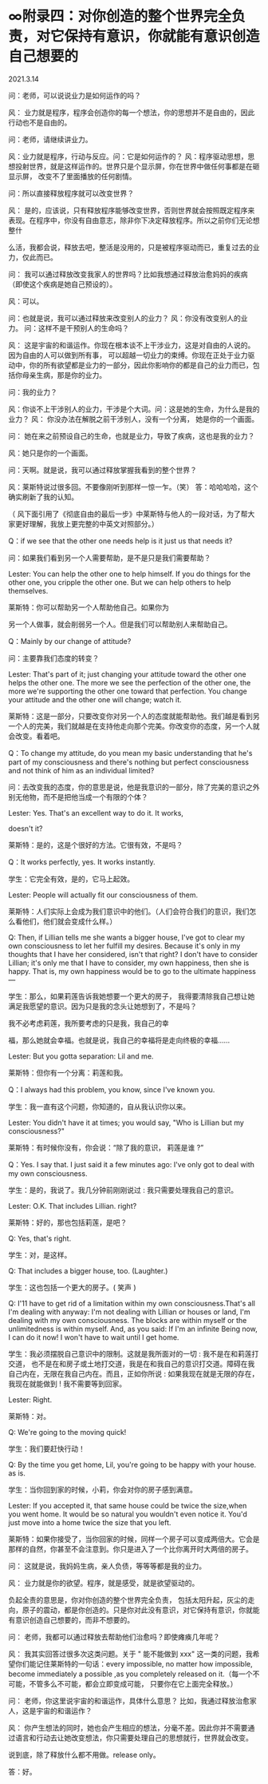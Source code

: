# ∞附录四：对你创造的整个世界完全负责，对它保持有意识，你就能有意识创造自己想要的
2021.3.14

问：老师，可以说说业力是如何运作的吗？

风： 业力就是程序，程序会创造你的每一个想法，你的思想并不是自由的，因此行动也不是自由的。

问：老师，请继续讲业力。

风：业力就是程序，行动与反应。问：它是如何运作的？
风：程序驱动思想，思想投射世界，就是这样运作的。世界只是个显示屏，你在世界中做任何事都是在砸显示屏， 改变不了里面播放的任何剧情。

问：所以直接释放程序就可以改变世界？

风： 是的，应该说，只有释放程序能够改变世界，否则世界就会按照既定程序来表现。在程序中，你没有自由意志，除非你下决定释放程序。所以之前你们无论想整什
 


么活，我都会说，释放去吧，整活是没用的，只是被程序驱动而已，重复过去的业力，仅此而已。

问： 我可以通过释放改变我家人的世界吗？比如我想通过释放治愈妈妈的疾病（即使这个疾病是她自己预设的）。

风：可以。

问：也就是说，我可以通过释放来改变别人的业力？ 风：你没有改变别人的业力。
问：这样不是干预别人的生命吗？

风： 这是宇宙的和谐运作。你现在根本谈不上干涉业力，这是对自由的人说的。因为自由的人可以做到所有事， 可以超越一切业力的束缚。你现在正处于业力驱动中，你的所有欲望都是业力的一部分，因此你影响你的都是自己的业力而已，包括你母亲生病，那是你的业力。

问：我的业力？

风：你谈不上干涉别人的业力，干涉是个大词。问：这是她的生命，为什么是我的业力？
风： 你没办法在解脱之前干涉别人，没有一个分离， 她是你的一个画面。
 


问： 她在来之前预设自己的生命，也就是业力，导致了疾病，这也是我的业力？

风：她只是你的一个画面。

问：天啊。就是说，我可以通过释放掌握我看到的整个世界？

风：莱斯特说过很多回。不要像刚听到那样一惊一乍。（笑） 答：哈哈哈哈，这个确实刷新了我的认知。

（ 风下面引用了《彻底自由的最后一步》中莱斯特与他人的一段对话，为了帮大家更好理解，我放上更完整的中英文对照部分。）

Q：if we see that the other one needs help is it just us that needs it?

问：如果我们看到另一个人需要帮助，是不是只是我们需要帮助？

Lester: You can help the other one to help himself. If you do things for the other one, you cripple the other one. But we can help others to help themselves.

莱斯特：你可以帮助另一个人帮助他自己。如果你为
 


另一个人做事，就会削弱另一个人。但是我们可以帮助别人来帮助自己。

Q：Mainly by our change of attitude?

问：主要靠我们态度的转变？

Lester: That's part of it; just changing your attitude toward the other one helps the other one. The more we see the perfection of the other one, the more we're supporting the other one toward that perfection. You change your attitude and the other one will change; watch it.

莱斯特：这是一部分，只要改变你对另一个人的态度就能帮助他。我们越是看到另一个人的完美，我们就越是在支持他走向那个完美。你改变你的态度，另一个人就会改变。看着吧。

Q：To change my attitude, do you mean my basic understanding that he's part of my consciousness and there's nothing but perfect consciousness and not think of him as an individual limited?

问：去改变我的态度，你的意思是说，他是我意识的一部分，除了完美的意识之外别无他物，而不是把他当成一个有限的个体？

Lester: Yes. That's an excellent way to do it. It works,
 


doesn't it?

莱斯特：是的，这是个很好的方法。它很有效，不是吗？

Q：It works perfectly, yes. It works instantly.

学生：它完全有效，是的，它马上起效。

Lester: People will actually fit our consciousness of them.

莱斯特：人们实际上会成为我们意识中的他们。（人们会符合我们的意识，我们怎么看他们，他们就会变成什么样。）

Q: Then, if Lillian tells me she wants a bigger house, I've got to clear my own consciousness to let her fulfill my desires. Because it's only in my thoughts that I have her considered, isn't that right? I don't have to consider Lillian; it's only me that I have to consider, my own happiness, then she is happy. That is, my own happiness would be to go to the ultimate happiness—

学生：那么，如果莉莲告诉我她想要一个更大的房子， 我得要清除我自己想让她满足我愿望的意识。因为只是我的念头让她想到了，不是吗？

我不必考虑莉莲，我所要考虑的只是我，我自己的幸
 


福，那么她就会幸福。也就是说，我自己的幸福将是走向终极的幸福……

Lester: But you gotta separation: Lil and me.

莱斯特：但你有一个分离：莉莲和我。

Q：I always had this problem, you know, since I've known you.

学生：我一直有这个问题，你知道的，自从我认识你以来。

Lester: You didn't have it at times; you would say, "Who is Lillian but my consciousness?"

莱斯特：有时候你没有，你会说：“除了我的意识， 莉莲是谁 ?”

Q：Yes. I say that. I just said it a few minutes ago: I've only got to deal with my own consciousness.

学生：是的，我说了。我几分钟前刚刚说过 : 我只需要处理我自己的意识。

Lester: O.K. That includes Lillian. right?

莱斯特：好的，那也包括莉莲，是吧？
 


Q: Yes, that's right.

学生：对，是这样。

Q: That includes a bigger house, too. (Laughter.)

学生：这也包括一个更大的房子。( 笑声 )

Q: I'11 have to get rid of a limitation within my own consciousness.That's all I'm dealing with anyway: I'm not dealing with Lillian or houses or land, I'm dealing with my own consciousness. The blocks are within myself or the unlimitedness is within myself. And, as you said: If I'm an infinite Being now, I can do it now! I won't have to wait until I get home.

学生：我必须摆脱自己意识中的限制。这就是我所面对的一切 : 我不是在和莉莲打交道， 也不是在和房子或土地打交道，我是在和我自己的意识打交道。障碍在我自己内在，无限在我自己内在。而且，正如你所说 : 如果我现在就是无限的存在，我现在就能做到 ! 我不需要等到回家。

Lester: Right.

莱斯特：对。

Q: We're going to the moving quick!

学生：我们要赶快行动！
 


Q: By the time you get home, Lil, you're going to be happy with your house. as is.

学生：当你回到家的时候，小莉，你会对你的房子感到满意。

Lester: If you accepted it, that same house could be twice the size,when you went home. It would be so natural you wouldn't even notice it. You'd just move into a home twice the size that you left.

莱斯特：如果你接受了，当你回家的时候，同样一个房子可以变成两倍大。它会是那样的自然，你甚至不会注意到。你只是进入了一个比你离开时大两倍的房子。

问： 这就是说，我妈妈生病，亲人负债，等等等都是我的业力。

风： 业力就是你的欲望。程序，就是感受，就是欲望驱动的。

负起全责的意思是，你对你创造的整个世界完全负责， 包括太阳升起，灰尘的走向，原子的震动，都是你创造的。只是你对此没有意识，对它保持有意识，你就能有意识创造自己想要的，而非不想要的。
 


问： 老师，我都可以通过释放去帮助他们治愈吗？即使瘫痪几年呢？

风： 我其实回答过很多次这类问题。关于 " 能不能做到 xxx" 这一类的问题，我希望你们能记住莱斯特的一句话：every impossible, no matter how impossible, become immediately a possible ,as you completely released on it.（每一个不可能，不管多么不可能，都会立即变成可能， 只要你在它上面完全释放。）

问： 老师，你这里说宇宙的和谐运作，具体什么意思？ 比如，我通过释放治愈家人，这是宇宙的和谐运作？

风： 你产生想法的同时，她也会产生相应的想法，分毫不差。因此你并不需要通过语言和行动去让她改变想法，你只需要处理自己的思想就行，世界就会改变。

说到底，除了释放什么都不用做。release only。

答：好。
 
